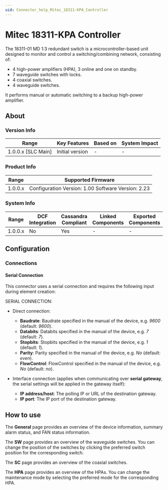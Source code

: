 ```yaml
---
uid: Connector_help_Mitec_18311-KPA_Controller
---
```


# Mitec 18311-KPA Controller

The 18311-01 MD 1:3 redundant switch is a microcontroller-based unit designed to monitor and control a switching/combining network, consisting of:

- 4 high-power amplifiers (HPA), 3 online and one on standby.
- 7 waveguide switches with locks.
- 4 coaxial switches.
- 4 waveguide switches.

It performs manual or automatic switching to a backup high-power amplifier.

## About

### Version Info

| Range                | Key Features     | Based on     | System Impact     |
|----------------------|------------------|--------------|-------------------|
| 1.0.0.x \[SLC Main\] | Initial version  | \-           | \-                |

### Product Info

| **Range** | **Supported Firmware**                             |
|-----------|----------------------------------------------------|
| 1.0.0.x   | Configuration Version: 1.00 Software Version: 2.23 |

### System Info

| Range     | DCF Integration     | Cassandra Compliant     | Linked Components     | Exported Components     |
|-----------|---------------------|-------------------------|-----------------------|-------------------------|
| 1.0.0.x   | No                  | Yes                     | \-                    | \-                      |

## Configuration

### Connections

#### Serial Connection

This connector uses a serial connection and requires the following input during element creation:

SERIAL CONNECTION:

- Direct connection:

  - **Baudrate**: Baudrate specified in the manual of the device, e.g. *9600* (default: *9600*).
  - **Databits**: Databits specified in the manual of the device, e.g. *7* (default: *7*).
  - **Stopbits**: Stopbits specified in the manual of the device, e.g. *1* (default: *1*).
  - **Parity**: Parity specified in the manual of the device, e.g. *No* (default: *even*).
  - **FlowControl**: FlowControl specified in the manual of the device, e.g. *No* (default: *no*).

- Interface connection (applies when communicating over **serial gateway**, the serial settings will be applied in the gateway itself):

  - **IP address/host**: The polling IP or URL of the destination gateway.
  - **IP port**: The IP port of the destination gateway.

## How to use

The **General** page provides an overview of the device information, summary alarm status, and FAN status information.

The **SW** page provides an overview of the waveguide switches. You can change the position of the switches by clicking the preferred switch position for the corresponding switch.

The **SC** page provides an overview of the coaxial switches.

The **HPA** page provides an overview of the HPAs. You can change the maintenance mode by selecting the preferred mode for the corresponding HPA.
